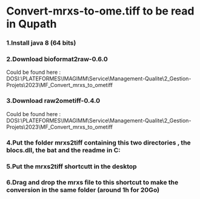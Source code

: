 # Convert-mrxs-to-ome.tiff to be read in Qupath

### 1.Install java 8 (64 bits)
### 2.Download bioformat2raw-0.6.0
Could be found here : DOSI:\PLATEFORMES\IMAGIMM\Service\Management-Qualite\2_Gestion-Projets\2023\MF_Convert_mrxs_to_ometiff
### 3.Download raw2ometiff-0.4.0
Could be found here : DOSI:\PLATEFORMES\IMAGIMM\Service\Management-Qualite\2_Gestion-Projets\2023\MF_Convert_mrxs_to_ometiff
### 4.Put the folder mrxs2tiff containing this two directories , the blocs.dll, the bat and the readme in C:
### 5.Put the mrxs2tiff shortcutt in the desktop
### 6.Drag and drop the mrxs file to this shortcut to make the conversion in the same folder (around 1h for 20Go)
